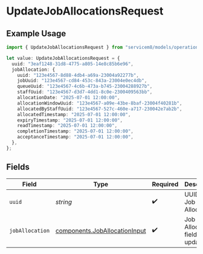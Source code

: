 # UpdateJobAllocationsRequest

## Example Usage

```typescript
import { UpdateJobAllocationsRequest } from "servicem8/models/operations";

let value: UpdateJobAllocationsRequest = {
  uuid: "3eaf1248-31d8-4775-a805-14e8c85b6e96",
  jobAllocation: {
    uuid: "123e4567-8d88-4db4-a69a-23004a92277b",
    jobUuid: "123e4567-cd84-453c-843a-23004e0ec4db",
    queueUuid: "123e4567-4c6b-473a-b745-23004288927b",
    staffUuid: "123e4567-d3d7-4dd1-8c0e-2300409563bb",
    allocationDate: "2025-07-01 12:00:00",
    allocationWindowUuid: "123e4567-a09e-43be-8baf-23004f40281b",
    allocatedByStaffUuid: "123e4567-527c-460e-a717-230042e7ab2b",
    allocatedTimestamp: "2025-07-01 12:00:00",
    expiryTimestamp: "2025-07-01 12:00:00",
    readTimestamp: "2025-07-01 12:00:00",
    completionTimestamp: "2025-07-01 12:00:00",
    acceptanceTimestamp: "2025-07-01 12:00:00",
  },
};
```

## Fields

| Field                                                                          | Type                                                                           | Required                                                                       | Description                                                                    |
| ------------------------------------------------------------------------------ | ------------------------------------------------------------------------------ | ------------------------------------------------------------------------------ | ------------------------------------------------------------------------------ |
| `uuid`                                                                         | *string*                                                                       | :heavy_check_mark:                                                             | UUID of the Job Allocation                                                     |
| `jobAllocation`                                                                | [components.JobAllocationInput](../../models/components/joballocationinput.md) | :heavy_check_mark:                                                             | Job Allocation fields to update                                                |
